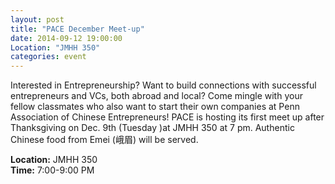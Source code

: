 ```yaml
---
layout: post
title: "PACE December Meet-up"
date: 2014-09-12 19:00:00
Location: "JMHH 350"
categories: event
---
```

Interested in Entrepreneurship? Want to build connections with successful entrepreneurs and VCs, both abroad and local? Come mingle with your fellow classmates who also want to start their own companies at Penn Association of Chinese Entrepreneurs! PACE is hosting its first meet up after Thanksgiving on Dec. 9th (Tuesday )at JMHH 350 at 7 pm. Authentic Chinese food from Emei (峨眉) will be served.

**Location:** JMHH 350 <br />
**Time:** 7:00-9:00 PM
